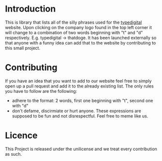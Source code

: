 # Introduction

This is library that lists all of the silly phrases used for the [typedigital](https://typedigital.de/) website. 
Upon clicking on the company logo found in the top left corner it will change to a combination of two words beginning with "t" and "d" respectively. E.g. typedigital -> thatdoge. It has been launched externally so that anyone with a funny idea can add that to the website by contributing to this small project.

# Contributing

If you have an idea that you want to add to our website feel free to simply open up a pull request and add it to the already existing list. 
The only rules you have to follow are the following: 

 - adhere to the format: 2 words, first one beginning with "t", second one with "d"
 - don't defame, discirmiate or hurt anyone. These expressions are supposed to be fun and not disrespectful. Feel free to meme like us.

# Licence

This Project is released under the unilicense and we treat every contribution as such.  
